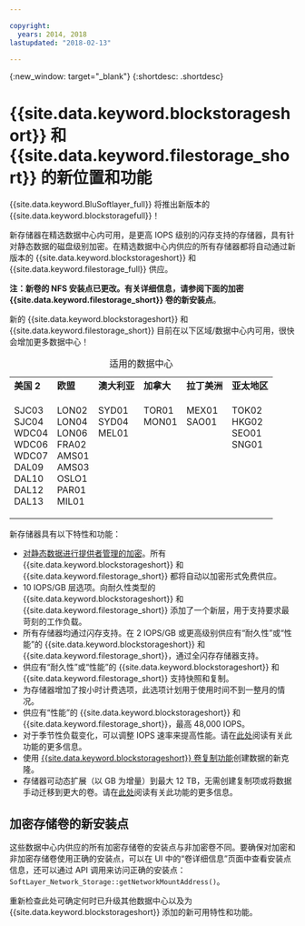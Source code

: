 ```yaml
---

copyright:
  years: 2014, 2018
lastupdated: "2018-02-13"

---
```

{:new_window: target="_blank"}
{:shortdesc: .shortdesc}

# {{site.data.keyword.blockstorageshort}} 和 {{site.data.keyword.filestorage_short}} 的新位置和功能

{{site.data.keyword.BluSoftlayer_full}} 将推出新版本的 {{site.data.keyword.blockstoragefull}}！ 

新存储器在精选数据中心内可用，是更高 IOPS 级别的闪存支持的存储器，具有针对静态数据的磁盘级别加密。在精选数据中心内供应的所有存储器都将自动通过新版本的 {{site.data.keyword.blockstorageshort}} 和 {{site.data.keyword.filestorage_full}} 供应。

**注：**新卷的 NFS 安装点已更改。有关详细信息，请参阅下面的**加密 {{site.data.keyword.filestorage_short}} 卷的新安装点**。

新的 {{site.data.keyword.blockstorageshort}} 和 {{site.data.keyword.filestorage_short}} 目前在以下区域/数据中心内可用，很快会增加更多数据中心！
<table style="width:100%;">
	<caption>适用的数据中心</caption>
	<tbody>
		<tr>
			<td><strong>美国 2</strong></td>
			<td><strong>欧盟</strong></td>
			<td><strong>澳大利亚</strong></td>
			<td><strong>加拿大</strong></td>
			<td><strong>拉丁美洲</strong></td>
			<td><strong>亚太地区</strong></td>
		</tr>
		<tr>
			<td>
				<p>SJC03<br />
				   SJC04<br />
					WDC04<br />
					WDC06<br />
					WDC07<br />
					DAL09<br />
					DAL10<br />
					DAL12<br />
					DAL13</p>
			</td>
			<td>
				<p>LON02<br />
				LON04<br />
				LON06<br />
				FRA02<br />
				AMS01<br />
				AMS03<br />
				OSLO1<br />
				PAR01<br />
				MIL01<br /></p>
			</td>
			<td>
				<p>SYD01<br />
				SYD04<br />
				MEL01<br /><br /><br /><br /><br /><br /><br /></p>
			</td>
			<td>
				<p>TOR01<br />
					MON01<br /><br /><br /><br /><br /><br /><br /><br /></p>
			</td>
			<td>
				<p>MEX01<br />SAO01<br /><br /><br /><br /><br /><br /><br /><br /></p>
			</td>
						<td>
				<p>TOK02<br />
				HKG02<br />
			        SEO01<br />
				SNG01<br /><br /><br /><br /><br /><br /></p>
			</td>
			</tr>
	</tbody>
</table>


新存储器具有以下特性和功能：

- [对静态数据进行提供者管理的加密](block-file-storage-encryption-rest.html)。所有 {{site.data.keyword.blockstorageshort}} 和 {{site.data.keyword.filestorage_short}} 都将自动以加密形式免费供应。
- 10 IOPS/GB 层选项。向耐久性类型的 {{site.data.keyword.blockstorageshort}} 和 {{site.data.keyword.filestorage_short}} 添加了一个新层，用于支持要求最苛刻的工作负载。
- 所有存储器均通过闪存支持。在 2 IOPS/GB 或更高级别供应有“耐久性”或“性能”的 {{site.data.keyword.blockstorageshort}} 和 {{site.data.keyword.filestorage_short}}，通过全闪存存储器支持。
- 供应有“耐久性”或“性能”的 {{site.data.keyword.blockstorageshort}} 和 {{site.data.keyword.filestorage_short}} 支持快照和复制。
- 为存储器增加了按小时计费选项，此选项计划用于使用时间不到一整月的情况。 
- 供应有“性能”的 {{site.data.keyword.blockstorageshort}} 和 {{site.data.keyword.filestorage_short}}，最高 48,000 IOPS。
- 对于季节性负载变化，可以调整 IOPS 速率来提高性能。请在[此处](adjustable-iops.html)阅读有关此功能的更多信息。
- 使用 [{{site.data.keyword.blockstorageshort}} 卷复制功能](how-to-create-duplicate-volume.html)创建数据的新克隆。
- 存储器可动态扩展（以 GB 为增量）到最大 12 TB，无需创建复制项或将数据手动迁移到更大的卷。请在[此处](expandable_block_storage.html)阅读有关此功能的更多信息。

## 加密存储卷的新安装点

这些数据中心内供应的所有加密存储卷的安装点与非加密卷不同。要确保对加密和非加密存储卷使用正确的安装点，可以在 UI 中的“卷详细信息”页面中查看安装点信息，还可以通过 API 调用来访问正确的安装点：`SoftLayer_Network_Storage::getNetworkMountAddress()`。

重新检查此处可确定何时已升级其他数据中心以及为 {{site.data.keyword.blockstorageshort}} 添加的新可用特性和功能。
